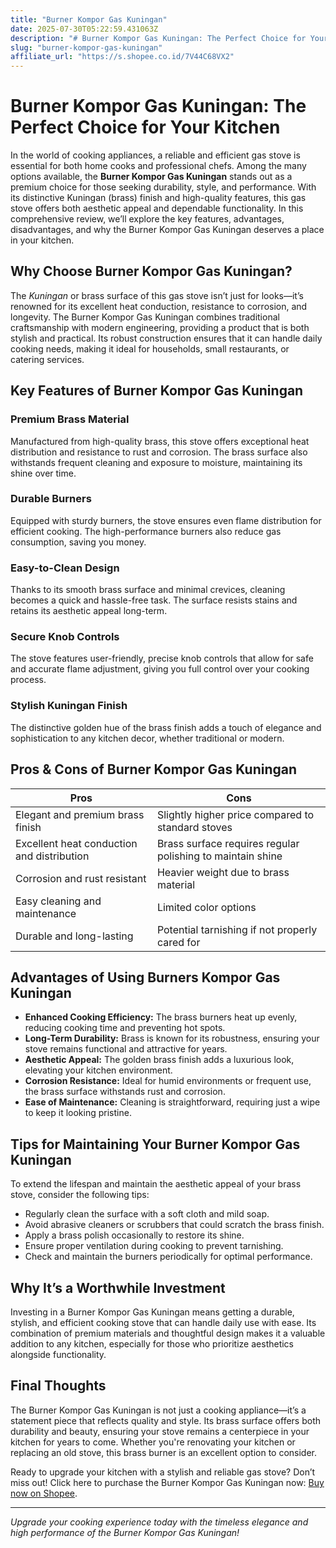 ```yaml
---
title: "Burner Kompor Gas Kuningan"
date: 2025-07-30T05:22:59.431063Z
description: "# Burner Kompor Gas Kuningan: The Perfect Choice for Your Kitchen..."
slug: "burner-kompor-gas-kuningan"
affiliate_url: "https://s.shopee.co.id/7V44C68VX2"
---
```

# Burner Kompor Gas Kuningan: The Perfect Choice for Your Kitchen

In the world of cooking appliances, a reliable and efficient gas stove is essential for both home cooks and professional chefs. Among the many options available, the **Burner Kompor Gas Kuningan** stands out as a premium choice for those seeking durability, style, and performance. With its distinctive Kuningan (brass) finish and high-quality features, this gas stove offers both aesthetic appeal and dependable functionality. In this comprehensive review, we’ll explore the key features, advantages, disadvantages, and why the Burner Kompor Gas Kuningan deserves a place in your kitchen.

## Why Choose Burner Kompor Gas Kuningan?

The *Kuningan* or brass surface of this gas stove isn’t just for looks—it’s renowned for its excellent heat conduction, resistance to corrosion, and longevity. The Burner Kompor Gas Kuningan combines traditional craftsmanship with modern engineering, providing a product that is both stylish and practical. Its robust construction ensures that it can handle daily cooking needs, making it ideal for households, small restaurants, or catering services.

## Key Features of Burner Kompor Gas Kuningan

### Premium Brass Material

Manufactured from high-quality brass, this stove offers exceptional heat distribution and resistance to rust and corrosion. The brass surface also withstands frequent cleaning and exposure to moisture, maintaining its shine over time.

### Durable Burners

Equipped with sturdy burners, the stove ensures even flame distribution for efficient cooking. The high-performance burners also reduce gas consumption, saving you money.

### Easy-to-Clean Design

Thanks to its smooth brass surface and minimal crevices, cleaning becomes a quick and hassle-free task. The surface resists stains and retains its aesthetic appeal long-term.

### Secure Knob Controls

The stove features user-friendly, precise knob controls that allow for safe and accurate flame adjustment, giving you full control over your cooking process.

### Stylish Kuningan Finish

The distinctive golden hue of the brass finish adds a touch of elegance and sophistication to any kitchen decor, whether traditional or modern.

## Pros & Cons of Burner Kompor Gas Kuningan

| Pros                                            | Cons                                       |
|-------------------------------------------------|--------------------------------------------|
| Elegant and premium brass finish               | Slightly higher price compared to standard stoves |
| Excellent heat conduction and distribution    | Brass surface requires regular polishing to maintain shine |
| Corrosion and rust resistant                   | Heavier weight due to brass material      |
| Easy cleaning and maintenance                  | Limited color options                      |
| Durable and long-lasting                      | Potential tarnishing if not properly cared for |

## Advantages of Using Burners Kompor Gas Kuningan

- **Enhanced Cooking Efficiency:** The brass burners heat up evenly, reducing cooking time and preventing hot spots.
- **Long-Term Durability:** Brass is known for its robustness, ensuring your stove remains functional and attractive for years.
- **Aesthetic Appeal:** The golden brass finish adds a luxurious look, elevating your kitchen environment.
- **Corrosion Resistance:** Ideal for humid environments or frequent use, the brass surface withstands rust and corrosion.
- **Ease of Maintenance:** Cleaning is straightforward, requiring just a wipe to keep it looking pristine.

## Tips for Maintaining Your Burner Kompor Gas Kuningan

To extend the lifespan and maintain the aesthetic appeal of your brass stove, consider the following tips:

- Regularly clean the surface with a soft cloth and mild soap.
- Avoid abrasive cleaners or scrubbers that could scratch the brass finish.
- Apply a brass polish occasionally to restore its shine.
- Ensure proper ventilation during cooking to prevent tarnishing.
- Check and maintain the burners periodically for optimal performance.

## Why It’s a Worthwhile Investment

Investing in a Burner Kompor Gas Kuningan means getting a durable, stylish, and efficient cooking stove that can handle daily use with ease. Its combination of premium materials and thoughtful design makes it a valuable addition to any kitchen, especially for those who prioritize aesthetics alongside functionality.

## Final Thoughts

The Burner Kompor Gas Kuningan is not just a cooking appliance—it’s a statement piece that reflects quality and style. Its brass surface offers both durability and beauty, ensuring your stove remains a centerpiece in your kitchen for years to come. Whether you're renovating your kitchen or replacing an old stove, this brass burner is an excellent option to consider.

Ready to upgrade your kitchen with a stylish and reliable gas stove? Don’t miss out! Click here to purchase the Burner Kompor Gas Kuningan now: [Buy now on Shopee](https://s.shopee.co.id/7V44C68VX2).

---

*Upgrade your cooking experience today with the timeless elegance and high performance of the Burner Kompor Gas Kuningan!*